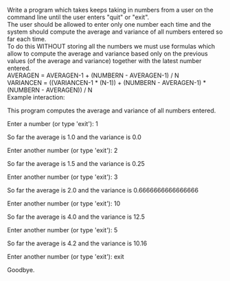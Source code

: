 Write a program which takes keeps taking in numbers from a user on the command line until the user enters "quit" or "exit".<br /> The user should be allowed to enter only one number each time and the system should compute the average and variance of all numbers entered so far each time.<br />  To do this WITHOUT storing all the numbers we must use formulas which allow to compute the average and variance based only on the previous values (of the average and variance) together with the latest number entered.<br />
AVERAGEN = AVERAGEN-1 + (NUMBERN - AVERAGEN-1) / N <br />
VARIANCEN = ((VARIANCEN-1 * (N-1)) + (NUMBERN - AVERAGEN-1) * (NUMBERN - AVERAGEN)) / N <br />
Example interaction:<br />

This program computes the average and variance of all numbers entered.<br />

Enter a number (or type 'exit'): 1<br />

So far the average is 1.0 and the variance is 0.0<br />

Enter another number (or type 'exit'): 2<br />

So far the average is 1.5 and the variance is 0.25<br />

Enter another number (or type 'exit'): 3<br />

So far the average is 2.0 and the variance is 0.6666666666666666<br />

Enter another number (or type 'exit'): 10<br />

So far the average is 4.0 and the variance is 12.5<br />

Enter another number (or type 'exit'): 5<br />

So far the average is 4.2 and the variance is 10.16<br />

Enter another number (or type 'exit'): exit<br />

Goodbye.<br />